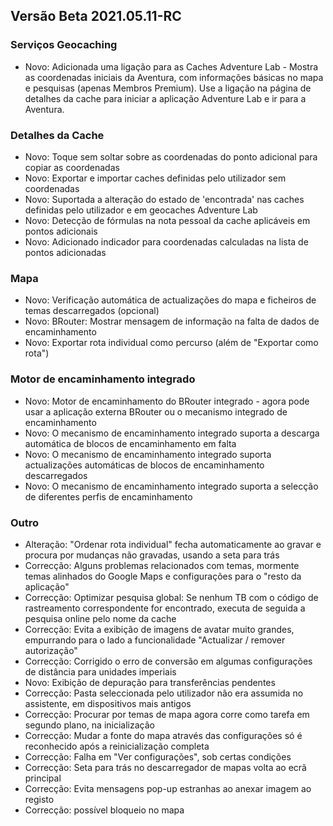 ## Versão Beta 2021.05.11-RC

### Serviços Geocaching
- Novo: Adicionada uma ligação para as Caches Adventure Lab - Mostra as coordenadas iniciais da Aventura, com informações básicas no mapa e pesquisas (apenas Membros Premium). Use a ligação na página de detalhes da cache para iniciar a aplicação Adventure Lab e ir para a Aventura.

### Detalhes da Cache
- Novo: Toque sem soltar sobre as coordenadas do ponto adicional para copiar as coordenadas
- Novo: Exportar e importar caches definidas pelo utilizador sem coordenadas
- Novo: Suportada a alteração do estado de 'encontrada' nas caches definidas pelo utilizador e em geocaches Adventure Lab
- Novo: Detecção de fórmulas na nota pessoal da cache aplicáveis em pontos adicionais
- Novo: Adicionado indicador para coordenadas calculadas na lista de pontos adicionadas


### Mapa
- Novo: Verificação automática de actualizações do mapa e ficheiros de temas descarregados (opcional)
- Novo: BRouter: Mostrar mensagem de informação na falta de dados de encaminhamento
- Novo: Exportar rota individual como percurso (além de "Exportar como rota")

### Motor de encaminhamento integrado
- Novo: Motor de encaminhamento do BRouter integrado - agora pode usar a aplicação externa BRouter ou o mecanismo integrado de encaminhamento
- Novo: O mecanismo de encaminhamento integrado suporta a descarga automática de blocos de encaminhamento em falta
- Novo: O mecanismo de encaminhamento integrado suporta actualizações automáticas de blocos de encaminhamento descarregados
- Novo: O mecanismo de encaminhamento integrado suporta a selecção de diferentes perfis de encaminhamento


### Outro
- Alteração: "Ordenar rota individual" fecha automaticamente ao gravar e procura por mudanças não gravadas, usando a seta para trás
- Correcção: Alguns problemas relacionados com temas, mormente temas alinhados do Google Maps e configurações para o "resto da aplicação"
- Correcção: Optimizar pesquisa global: Se nenhum TB com o código de rastreamento correspondente for encontrado, executa de seguida a pesquisa online pelo nome da cache
- Correcção: Evita a exibição de imagens de avatar muito grandes, empurrando para o lado a funcionalidade "Actualizar / remover autorização"
- Correcção: Corrigido o erro de conversão em algumas configurações de distância para unidades imperiais
- Novo: Exibição de depuração para transferências pendentes
- Correcção: Pasta seleccionada pelo utilizador não era assumida no assistente, em dispositivos mais antigos
- Correcção: Procurar por temas de mapa agora corre como tarefa em segundo plano, na inicialização
- Correcção: Mudar a fonte do mapa através das configurações só é reconhecido após a reinicialização completa
- Correcção: Falha em "Ver configurações", sob certas condições
- Correcção: Seta para trás no descarregador de mapas volta ao ecrã principal
- Correcção: Evita mensagens pop-up estranhas ao anexar imagem ao registo
- Correcção: possível bloqueio no mapa
